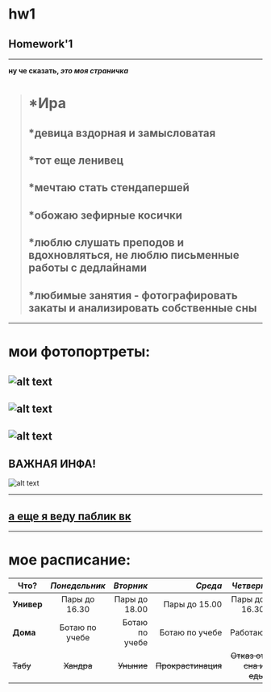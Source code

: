 # hw1
## Homework'1
---
**ну че сказать, _это моя страничка_**
> # *Ира
> ## *девица вздорная и замысловатая
> ## *тот еще ленивец
> ## *мечтаю стать стендапершей
> ## *обожаю зефирные косички
> ## *люблю слушать преподов и вдохновляться, не люблю письменные работы с дедлайнами
> ## *любимые занятия - фотографировать закаты и анализировать собственные сны
---
# мои фотопортреты:

![alt text](https://pp.userapi.com/c824200/v824200200/83cdd/0O-b2O_la20.jpg)
---
![alt text](https://pp.userapi.com/c824204/v824204562/7a05c/rdmE6tXaKmk.jpg)
---
![alt text](https://pp.userapi.com/c841323/v841323154/179/B1BNrAKkBUw.jpg)
---


## ВАЖНАЯ ИНФА!
![alt text](https://pp.userapi.com/c543101/v543101082/41ed1/gTBObvZkyWc.jpg)

---

## [а еще я веду паблик вк](https://vk.com/iscutva "называется 'Искутва'")

---

# мое расписание:
| **Что?** |*Понедельник* | *Вторник* | *Среда* | *Четверг* | *Пятница* |
| ------- | :--------: | ---: | ---: | ---: |---: |
| **Универ**   |Пары до 16.30| Пары до 18.00| Пары до 15.00| Пары до 16.30| Пары до 16.30|
| **Дома**   | Ботаю по учебе|Ботаю по учебе| Ботаю по учебе |Работаю | Ботаю по учебе |
| ~~Табу~~   | ~~Хандра~~  |~~Уныние~~ |~~Прокрастинация~~ |~~Отказ от сна и еды~~ |~~Селфхарм~~ |

